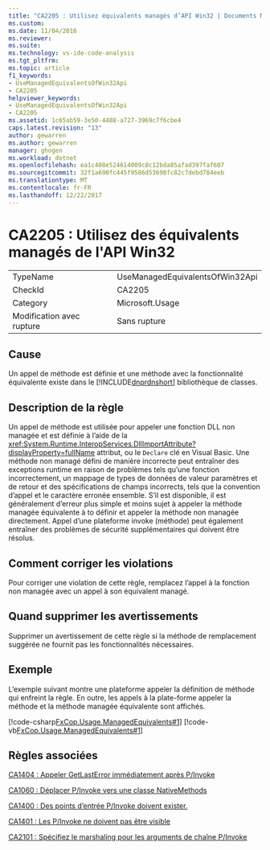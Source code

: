 ```yaml
---
title: "CA2205 : Utilisez équivalents managés d’API Win32 | Documents Microsoft"
ms.custom: 
ms.date: 11/04/2016
ms.reviewer: 
ms.suite: 
ms.technology: vs-ide-code-analysis
ms.tgt_pltfrm: 
ms.topic: article
f1_keywords:
- UseManagedEquivalentsOfWin32Api
- CA2205
helpviewer_keywords:
- UseManagedEquivalentsOfWin32Api
- CA2205
ms.assetid: 1c65ab59-3e50-4488-a727-3969c7f6cbe4
caps.latest.revision: "13"
author: gewarren
ms.author: gewarren
manager: ghogen
ms.workload: dotnet
ms.openlocfilehash: ea1c408e524614009c8c12bda85afad397faf607
ms.sourcegitcommit: 32f1a690fc445f9586d53698fc82c7debd784eeb
ms.translationtype: MT
ms.contentlocale: fr-FR
ms.lasthandoff: 12/22/2017
---
```

# <a name="ca2205-use-managed-equivalents-of-win32-api"></a>CA2205 : Utilisez des équivalents managés de l'API Win32
|||  
|-|-|  
|TypeName|UseManagedEquivalentsOfWin32Api|  
|CheckId|CA2205|  
|Category|Microsoft.Usage|  
|Modification avec rupture|Sans rupture|  
  
## <a name="cause"></a>Cause  
 Un appel de méthode est définie et une méthode avec la fonctionnalité équivalente existe dans le [!INCLUDE[dnprdnshort](../code-quality/includes/dnprdnshort_md.md)] bibliothèque de classes.  
  
## <a name="rule-description"></a>Description de la règle  
 Un appel de méthode est utilisée pour appeler une fonction DLL non managée et est définie à l’aide de la <xref:System.Runtime.InteropServices.DllImportAttribute?displayProperty=fullName> attribut, ou le `Declare` clé en Visual Basic. Une méthode non managé défini de manière incorrecte peut entraîner des exceptions runtime en raison de problèmes tels qu’une fonction incorrectement, un mappage de types de données de valeur paramètres et de retour et des spécifications de champs incorrects, tels que la convention d’appel et le caractère erronée ensemble. S’il est disponible, il est généralement d’erreur plus simple et moins sujet à appeler la méthode managée équivalente à to définir et appeler la méthode non managée directement. Appel d’une plateforme invoke (méthode) peut également entraîner des problèmes de sécurité supplémentaires qui doivent être résolus.  
  
## <a name="how-to-fix-violations"></a>Comment corriger les violations  
 Pour corriger une violation de cette règle, remplacez l’appel à la fonction non managée avec un appel à son équivalent managé.  
  
## <a name="when-to-suppress-warnings"></a>Quand supprimer les avertissements  
 Supprimer un avertissement de cette règle si la méthode de remplacement suggérée ne fournit pas les fonctionnalités nécessaires.  
  
## <a name="example"></a>Exemple  
 L’exemple suivant montre une plateforme appeler la définition de méthode qui enfreint la règle. En outre, les appels à la plate-forme appeler la méthode et la méthode managée équivalente sont affichés.  
  
 [!code-csharp[FxCop.Usage.ManagedEquivalents#1](../code-quality/codesnippet/CSharp/ca2205-use-managed-equivalents-of-win32-api_1.cs)]
 [!code-vb[FxCop.Usage.ManagedEquivalents#1](../code-quality/codesnippet/VisualBasic/ca2205-use-managed-equivalents-of-win32-api_1.vb)]  
  
## <a name="related-rules"></a>Règles associées  
 [CA1404 : Appeler GetLastError immédiatement après P/Invoke](../code-quality/ca1404-call-getlasterror-immediately-after-p-invoke.md)  
  
 [CA1060 : Déplacer P/Invoke vers une classe NativeMethods](../code-quality/ca1060-move-p-invokes-to-nativemethods-class.md)  
  
 [CA1400 : Des points d’entrée P/Invoke doivent exister.](../code-quality/ca1400-p-invoke-entry-points-should-exist.md)  
  
 [CA1401 : Les P/Invoke ne doivent pas être visible](../code-quality/ca1401-p-invokes-should-not-be-visible.md)  
  
 [CA2101 : Spécifiez le marshaling pour les arguments de chaîne P/Invoke](../code-quality/ca2101-specify-marshaling-for-p-invoke-string-arguments.md)